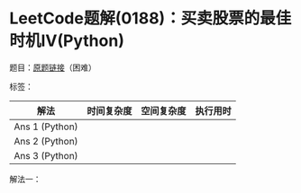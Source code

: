 # LeetCode题解(0188)：买卖股票的最佳时机IV(Python)

题目：[原题链接](https://leetcode-cn.com/problems/best-time-to-buy-and-sell-stock-iv/)（困难）

标签：

| 解法           | 时间复杂度 | 空间复杂度 | 执行用时 |
| -------------- | ---------- | ---------- | -------- |
| Ans 1 (Python) |            |            |          |
| Ans 2 (Python) |            |            |          |
| Ans 3 (Python) |            |            |          |

解法一：

